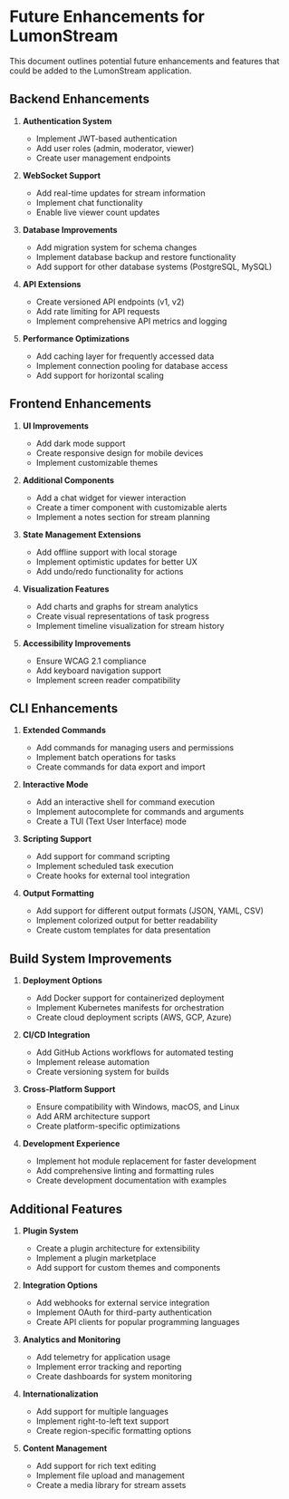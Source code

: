 # Future Enhancements for LumonStream

This document outlines potential future enhancements and features that could be added to the LumonStream application.

## Backend Enhancements

1. **Authentication System**
   - Implement JWT-based authentication
   - Add user roles (admin, moderator, viewer)
   - Create user management endpoints

2. **WebSocket Support**
   - Add real-time updates for stream information
   - Implement chat functionality
   - Enable live viewer count updates

3. **Database Improvements**
   - Add migration system for schema changes
   - Implement database backup and restore functionality
   - Add support for other database systems (PostgreSQL, MySQL)

4. **API Extensions**
   - Create versioned API endpoints (v1, v2)
   - Add rate limiting for API requests
   - Implement comprehensive API metrics and logging

5. **Performance Optimizations**
   - Add caching layer for frequently accessed data
   - Implement connection pooling for database access
   - Add support for horizontal scaling

## Frontend Enhancements

1. **UI Improvements**
   - Add dark mode support
   - Create responsive design for mobile devices
   - Implement customizable themes

2. **Additional Components**
   - Add a chat widget for viewer interaction
   - Create a timer component with customizable alerts
   - Implement a notes section for stream planning

3. **State Management Extensions**
   - Add offline support with local storage
   - Implement optimistic updates for better UX
   - Add undo/redo functionality for actions

4. **Visualization Features**
   - Add charts and graphs for stream analytics
   - Create visual representations of task progress
   - Implement timeline visualization for stream history

5. **Accessibility Improvements**
   - Ensure WCAG 2.1 compliance
   - Add keyboard navigation support
   - Implement screen reader compatibility

## CLI Enhancements

1. **Extended Commands**
   - Add commands for managing users and permissions
   - Implement batch operations for tasks
   - Create commands for data export and import

2. **Interactive Mode**
   - Add an interactive shell for command execution
   - Implement autocomplete for commands and arguments
   - Create a TUI (Text User Interface) mode

3. **Scripting Support**
   - Add support for command scripting
   - Implement scheduled task execution
   - Create hooks for external tool integration

4. **Output Formatting**
   - Add support for different output formats (JSON, YAML, CSV)
   - Implement colorized output for better readability
   - Create custom templates for data presentation

## Build System Improvements

1. **Deployment Options**
   - Add Docker support for containerized deployment
   - Implement Kubernetes manifests for orchestration
   - Create cloud deployment scripts (AWS, GCP, Azure)

2. **CI/CD Integration**
   - Add GitHub Actions workflows for automated testing
   - Implement release automation
   - Create versioning system for builds

3. **Cross-Platform Support**
   - Ensure compatibility with Windows, macOS, and Linux
   - Add ARM architecture support
   - Create platform-specific optimizations

4. **Development Experience**
   - Implement hot module replacement for faster development
   - Add comprehensive linting and formatting rules
   - Create development documentation with examples

## Additional Features

1. **Plugin System**
   - Create a plugin architecture for extensibility
   - Implement a plugin marketplace
   - Add support for custom themes and components

2. **Integration Options**
   - Add webhooks for external service integration
   - Implement OAuth for third-party authentication
   - Create API clients for popular programming languages

3. **Analytics and Monitoring**
   - Add telemetry for application usage
   - Implement error tracking and reporting
   - Create dashboards for system monitoring

4. **Internationalization**
   - Add support for multiple languages
   - Implement right-to-left text support
   - Create region-specific formatting options

5. **Content Management**
   - Add support for rich text editing
   - Implement file upload and management
   - Create a media library for stream assets
